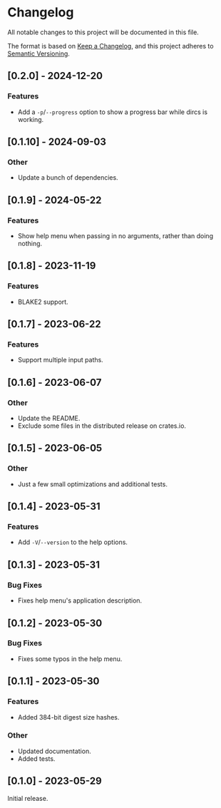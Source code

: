 # Changelog

All notable changes to this project will be documented in this file.

The format is based on [Keep a Changelog](https://keepachangelog.com/en/1.0.0/),
and this project adheres to [Semantic Versioning](https://semver.org/spec/v2.0.0.html).

## [0.2.0] - 2024-12-20

### Features

- Add a `-p`/`--progress` option to show a progress bar while dircs is working.

## [0.1.10] - 2024-09-03

### Other

- Update a bunch of dependencies.

## [0.1.9] - 2024-05-22

### Features

- Show help menu when passing in no arguments, rather than doing nothing.

## [0.1.8] - 2023-11-19

### Features

- BLAKE2 support.

## [0.1.7] - 2023-06-22

### Features

- Support multiple input paths.

## [0.1.6] - 2023-06-07

### Other

- Update the README.
- Exclude some files in the distributed release on crates.io.

## [0.1.5] - 2023-06-05

### Other

- Just a few small optimizations and additional tests.

## [0.1.4] - 2023-05-31

### Features

- Add `-V`/`--version` to the help options.

## [0.1.3] - 2023-05-31

### Bug Fixes

- Fixes help menu's application description.

## [0.1.2] - 2023-05-30

### Bug Fixes

- Fixes some typos in the help menu.

## [0.1.1] - 2023-05-30

### Features

- Added 384-bit digest size hashes.

### Other

- Updated documentation.
- Added tests.

## [0.1.0] - 2023-05-29

Initial release.
